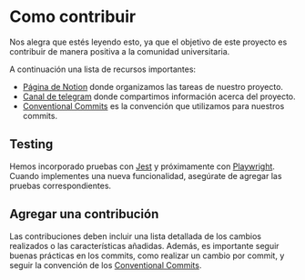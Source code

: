 # Como contribuir

Nos alegra que estés leyendo esto, ya que el objetivo de este proyecto es contribuir de manera positiva a la comunidad universitaria.

A continuación una lista de recursos importantes:

* [Página de Notion](https://sunny-whip-5cf.notion.site/Proyecto-SASE-769c43488b034b29829f0f481aec8983) donde organizamos las tareas de nuestro proyecto.
* [Canal de telegram](https://t.me/+fZRFZnujUWNiOGMx) donde compartimos información acerca del proyecto.
* [Conventional Commits](https://www.conventionalcommits.org/en/v1.0.0/) es la convención que utilizamos para nuestros commits.


## Testing

Hemos incorporado pruebas con [Jest](https://jestjs.io/) y próximamente con [Playwright](https://playwright.dev/). Cuando implementes una nueva funcionalidad, asegúrate de agregar las pruebas correspondientes.

## Agregar una contribución

Las contribuciones deben incluir una lista detallada de los cambios realizados o las características añadidas. Además, es importante seguir buenas prácticas en los commits, como realizar un cambio por commit, y seguir la convención de los [Conventional Commits](https://www.conventionalcommits.org/en/v1.0.0/). 
